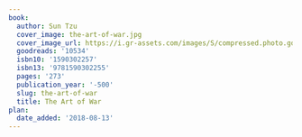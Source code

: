```yaml
---
book:
  author: Sun Tzu
  cover_image: the-art-of-war.jpg
  cover_image_url: https://i.gr-assets.com/images/S/compressed.photo.goodreads.com/books/1453417993l/10534._SY160_.jpg
  goodreads: '10534'
  isbn10: '1590302257'
  isbn13: '9781590302255'
  pages: '273'
  publication_year: '-500'
  slug: the-art-of-war
  title: The Art of War
plan:
  date_added: '2018-08-13'
---
```

